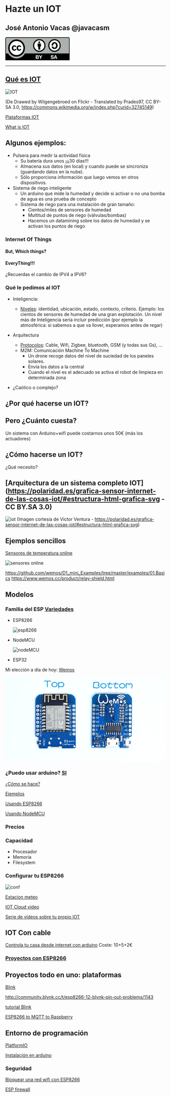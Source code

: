 # Hazte un IOT

## José Antonio Vacas @javacasm


![CC](https://raw.githubusercontent.com/javacasm/ArduinoAvanzadoDE2017/master/images/Licencia_CC_peque.png)

* * *

## [Qué es IOT](https://es.wikipedia.org/wiki/Internet_de_las_cosas)

![IOT](https://upload.wikimedia.org/wikipedia/commons/f/f2/Internet_de_las_Cosas.jpg)

(De Drawed by Wilgengebroed on Flickr - Translated by Prades97, CC BY-SA 3.0, https://commons.wikimedia.org/w/index.php?curid=32745149)

[Plataformas IOT](https://www.i-scoop.eu/internet-of-things-guide/iot-technology-stack-devices-gateways-platforms/)

[What is IOT](https://www.survivingwithandroid.com/2016/11/what-is-iot-internet-of-things.html)

## Algunos ejemplos:

* Pulsera para medir la actividad física
  * Su batería dura unos ¡¡¡30 días!!!
  * Almacena sus datos (en local) y cuando puede se sincroniza (guardando datos en la nube).
  * Sólo proporciona información que luego vemos en otros dispositivos.
* Sistema de riego inteligente
  * Un arduino que mide la humedad y decide si activar o no una bomba de agua es una prueba de concepto
  * Sistema de riego para una instalación de gran tamaño:
    * Cientos/miles de sensores de humedad
    * Multitud de puntos de riego (válvulas/bombas)
    * Hacemos un datamining sobre los datos de humedad y se activan los puntos de riego


### Internet Of Things

#### But, Which things?

#### EveryThing!!!

¿Recuerdas el cambio de IPV4 a IPV6?

### Qué le pedimos al IOT

* Inteligencia:
    * [Niveles](http://www.domodesk.com/a-fondo-que-es-el-internet-de-las-cosas): identidad, ubicación, estado, contexto, criterio. Ejemplo: los cientos de sensores de humedad de una gran explotación. Un nivel más de Inteligencia sería incluir predicción (por ejemplo la atmosférica: si sabemos a que va llover, esperamos antes de regar)
* Arquitectura
  * [Protocolos](http://www.domodesk.com/a-fondo-que-es-el-internet-de-las-cosas): Cable, Wifi, Zigbee, bluetooth, GSM (y todas sus Gs), ...
  * M2M: Comunicación Machine To Machine
    * Un drone recoge datos del nivel de suciedad de los paneles solares.
    * Envía los datos  a la central
    * Cuando el nivel es el adecuado se activa el robot de limpieza en determinada zona

* ¿Caótico o complejo?

## ¿Por qué hacerse un IOT?


## Pero ¿Cuánto cuesta?

Un sistema con Arduino+wifi puede costarnos unos 50€ (más los actuadores)

## ¿Cómo hacerse un IOT?

¿Qué necesito?

## [Arquitectura de un sistema completo IOT](https://polaridad.es/grafica-sensor-internet-de-las-cosas-iot/#estructura-html-grafica-svg - CC BY.SA 3.0)

![iot](https://polaridad.es/wp-content/uploads/2016/04/Esquema-presentaci%C3%B3n-datos-internet-de-las-cosas-IoT-con-JavaScript-en-una-p%C3%A1gina-web-HTML-con-JavaScript.png)
(Imagen cortesia de Victor Ventura - https://polaridad.es/grafica-sensor-internet-de-las-cosas-iot/#estructura-html-grafica-svg)


## Ejemplos sencillos

[Sensores de temperatura online](http://geek.adachsoft.com/home/article/id/1/n/ESP8266-and-multiple-temperature-sensors-DS18b20-with-HTTP-server)

![sensores online](http://geek.adachsoft.com/img/parts.png)

https://github.com/wemos/D1_mini_Examples/tree/master/examples/01.Basics
https://www.wemos.cc/product/relay-shield.html


## Modelos

### Familia del ESP [Variedades](https://frightanic.com/iot/comparison-of-esp8266-nodemcu-development-boards/)

* ESP8266

  ![esp8266](https://camo.githubusercontent.com/81389b8a0f9eaabf7fe5555f2cf3c0f970498841/687474703a2f2f727562656e736d2e636f6d2f77702d636f6e74656e742f75706c6f6164732f323031352f30312f657370383236362d333030783232352e6a7067)
* NodeMCU

  ![nodeMCU](https://github.com/javacasm/NodeMCU-tutorial/raw/master/images/MiNodeMCU_pcb.jpg)

* ESP32

Mi elección a día de hoy: [Wemos](https://github.com/javacasm/WeMos_ESP8266)

![wemos](https://github.com/javacasm/WeMos_ESP8266/raw/master/images/pcb.jpg)


### ¿Puedo usar arduino? [SI](https://programarfacil.com/esp8266/como-programar-nodemcu-ide-arduino/)

[¿Cómo se hace?](https://github.com/javacasm/ESP-Tutorial)

[Ejemplos](https://github.com/javacasm/ESP-Tutorial/blob/master/Referencias.md)

[Usando ESP8266](https://github.com/javacasm/ESP8266_Tutorial)

[Usando NodeMCU](https://github.com/javacasm/NodeMCU-tutorial)

### Precios

### Capacidad

* Procesador
* Memoria
* Filesystem

### Configurar tu ESP8266

![conf](https://pbs.twimg.com/media/C3fobewWEAAzsV3.jpg:large)

[Estacion meteo](https://www.instructables.com/id/ESP8266-Weather-Widget/)


[IOT Cloud video](https://www.youtube.com/watch?v=Ymi7DNY4vNg&t=2s)

[Serie de vídeos sobre tu propio IOT](https://www.youtube.com/watch?v=g1j-Pta2QAs)

## IOT Con cable

[Controla tu casa desde internet con arduino](https://randomnerdtutorials.com/arduino-ethernet-web-server-with-relay/) Coste: 10+5+2€


### [Proyectos con ESP8266](https://programarfacil.com/esp8266/proyectos-con-esp8266-iot/?utm_content=buffer619c6&utm_medium=social&utm_source=twitter.com&utm_campaign=buffer)

## Proyectos todo en uno: plataformas

[Blink](http://www.blynk.cc/?_mrMailingList=724&_mrSubscriber=743&utm_source=mailing724&utm_medium=email&utm_campaign=arduino-day-2017)

http://community.blynk.cc/t/esp8266-12-blynk-pin-out-problems/1143


[tutorial Blink](https://www.instructables.com/id/NodeMCU-Mini-Tutorial-NodeMCU-and-Blynk/)


[ESP8266 to MQTT to Raspberry](http://randomnerdtutorials.com/esp8266-publishing-dht22-readings-with-mqtt-to-raspberry-pi/)

## Entorno de programación

[PlatformIO](http://docs.platformio.org/en/stable/platforms/espressif32.html)

[Instalación en arduino](http://www.esploradores.com/configuracion-del-ide-de-arduino-para-el-esp32-2/)

### Seguridad
[Bloquear una red wifi con ESP8266](http://www.neoteo.com/como-bloquear-el-acceso-a-una-red-wifi-con-un-modulo-esp8266/)

[ESP firewall](https://github.com/joemcmanus/ESP8266-Firewall)
